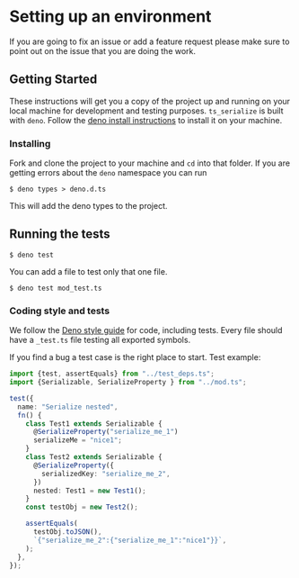 # Setting up an environment

If you are going to fix an issue or add a feature request please make sure to
point out on the issue that you are doing the work.

## Getting Started

These instructions will get you a copy of the project up and running on your
local machine for development and testing purposes. `ts_serialize` is built with
`deno`. Follow the
[deno install instructions](https://github.com/denoland/deno_install) to install
it on your machine.

### Installing

Fork and clone the project to your machine and `cd` into that folder. If you are
getting errors about the `deno` namespace you can run

```
$ deno types > deno.d.ts
```

This will add the deno types to the project.

## Running the tests

```
$ deno test
```

You can add a file to test only that one file.

```
$ deno test mod_test.ts
```

### Coding style and tests

We follow the
[Deno style guide](https://deno.land/manual/contributing/style_guide) for code,
including tests. Every file should have a `_test.ts` file testing all exported
symbols.

If you find a bug a test case is the right place to start. Test example:

```ts
import {test, assertEquals} from "../test_deps.ts";
import {Serializable, SerializeProperty } from "../mod.ts";

test({
  name: "Serialize nested",
  fn() {
    class Test1 extends Serializable {
      @SerializeProperty("serialize_me_1")
      serializeMe = "nice1";
    }
    class Test2 extends Serializable {
      @SerializeProperty({
        serializedKey: "serialize_me_2",
      })
      nested: Test1 = new Test1();
    }
    const testObj = new Test2();

    assertEquals(
      testObj.toJSON(),
      `{"serialize_me_2":{"serialize_me_1":"nice1"}}`,
    );
  },
});
```
